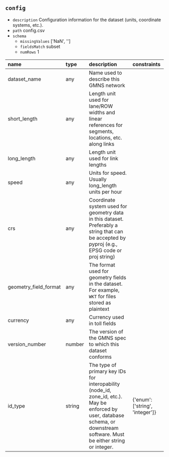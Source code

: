 ## `config`
  - `description` Configuration information for the dataset (units, coordinate systems, etc.).
  - `path` config.csv
  - `schema`
      - `missingValues` ['NaN', '']
    - `fieldsMatch` subset
    - `numRows` 1
  
| name                  | type   | description                                                                                                                                                                  | constraints                     |
|:----------------------|:-------|:-----------------------------------------------------------------------------------------------------------------------------------------------------------------------------|:--------------------------------|
| dataset_name          | any    | Name used to describe this GMNS network                                                                                                                                      |                                 |
| short_length          | any    | Length unit used for lane/ROW widths and linear references for segments, locations, etc. along links                                                                         |                                 |
| long_length           | any    | Length unit used for link lengths                                                                                                                                            |                                 |
| speed                 | any    | Units for speed. Usually long_length units per hour                                                                                                                          |                                 |
| crs                   | any    | Coordinate system used for geometry data in this dataset. Preferably a string that can be accepted by pyproj (e.g., EPSG code or proj string)                                |                                 |
| geometry_field_format | any    | The format used for geometry fields in the dataset. For example, `WKT` for files stored as plaintext                                                                         |                                 |
| currency              | any    | Currency used in toll fields                                                                                                                                                 |                                 |
| version_number        | number | The version of the GMNS spec to which this dataset conforms                                                                                                                  |                                 |
| id_type               | string | The type of primary key IDs for interopability (node_id, zone_id, etc.). May be enforced by user, database schema, or downstream software. Must be either string or integer. | {'enum': ['string', 'integer']} |